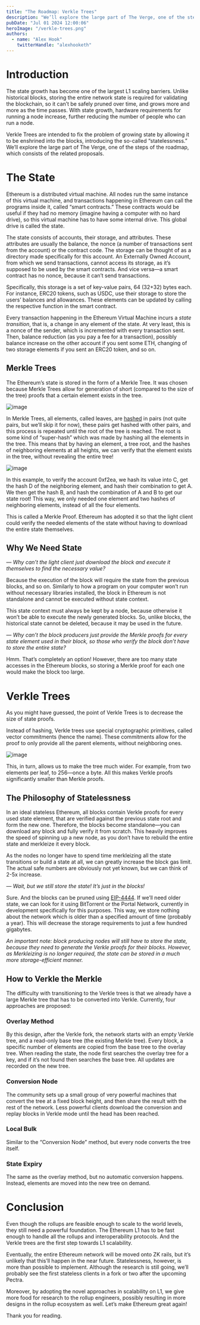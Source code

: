 ```yaml
---
title: "The Roadmap: Verkle Trees"
description: "We’ll explore the large part of The Verge, one of the steps of the roadmap, which consists of the related proposals."
pubDate: "Jul 01 2024 12:00:06"
heroImage: "/verkle-trees.png"
authors:
  - name: "Alex Hook"
    twitterHandle: "alexhooketh"
---
```


# Introduction

The state growth has become one of the largest L1 scaling barriers. Unlike historical blocks, storing the entire network state is required for validating the blockchain, so it can’t be safely pruned over time, and grows more and more as the time passes. With state growth, hardware requirements for running a node increase, further reducing the number of people who can run a node.

Verkle Trees are intended to fix the problem of growing state by allowing it to be enshrined into the blocks, introducing the so-called “statelessness.” We’ll explore the large part of The Verge, one of the steps of the roadmap, which consists of the related proposals.

# The State

Ethereum is a distributed virtual machine. All nodes run the same instance of this virtual machine, and transactions happening in Ethereum can call the programs inside it, called “smart contracts.” These contracts would be useful if they had no memory (imagine having a computer with no hard drive), so this virtual machine has to have some internal drive. This global drive is called the state.

The state consists of accounts, their storage, and attributes. These attributes are usually the balance, the nonce (a number of transactions sent from the account) or the contract code. The storage can be thought of as a directory made specifically for this account. An Externally Owned Account, from which we send transactions, cannot access its storage, as it’s supposed to be used by the smart contracts. And vice versa—a smart contract has no nonce, because it can’t send transactions.

Specifically, this storage is a set of key-value pairs, 64 (32+32) bytes each. For instance, ERC20 tokens, such as USDC, use their storage to store the users’ balances and allowances. These elements can be updated by calling the respective function in the smart contract.

Every transaction happening in the Ethereum Virtual Machine incurs a _state transition_, that is, a change in any element of the state. At very least, this is a nonce of the sender, which is incremented with every transaction sent. Then, balance reduction (as you pay a fee for a transaction), possibly balance increase on the other account if you sent some ETH, changing of two storage elements if you sent an ERC20 token, and so on.

## Merkle Trees

The Ethereum’s state is stored in the form of a Merkle Tree. It was chosen because Merkle Trees allow for generation of short (compared to the size of the tree) proofs that a certain element exists in the tree.

![image](../assets/TheRoadmapVerkleTreesandStatelessness/image1.png)

In Merkle Trees, all elements, called leaves, are [hashed](https://en.wikipedia.org/wiki/Hash_function) in pairs (not quite pairs, but we’ll skip it for now), these pairs get hashed with other pairs, and this process is repeated until the root of the tree is reached. The root is some kind of “super-hash” which was made by hashing all the elements in the tree. This means that by having an element, a tree root, and the hashes of neighboring elements at all heights, we can verify that the element exists in the tree, without revealing the entire tree!

![image](../assets/TheRoadmapVerkleTreesandStatelessness/image3.png)

In this example, to verify the account 0xf2ea, we hash its value into C, get the hash D of the neighboring element, and hash their combination to get A. We then get the hash B, and hash the combination of A and B to get our state root! This way, we only needed one element and two hashes of neighboring elements, instead of all the four elements.

This is called a Merkle Proof. Ethereum has adopted it so that the light client could verify the needed elements of the state without having to download the entire state themselves.

## Why We Need State

_— Why can’t the light client just download the block and execute it themselves to find the necessary value?_

Because the execution of the block will require the state from the previous blocks, and so on. Similarly to how a program on your computer won’t run without necessary libraries installed, the block in Ethereum is not standalone and cannot be executed without state context.

This state context must always be kept by a node, because otherwise it won’t be able to execute the newly generated blocks. So, unlike blocks, the historical state cannot be deleted, because it may be used in the future.

_— Why can’t the block producers just provide the Merkle proofs for every state element used in their block, so those who verify the block don’t have to store the entire state?_

Hmm. That’s completely an option! However, there are too many state accesses in the Ethereum blocks, so storing a Merkle proof for each one would make the block too large.

# Verkle Trees

As you might have guessed, the point of Verkle Trees is to decrease the size of state proofs.

Instead of hashing, Verkle trees use special cryptographic primitives, called vector commitments (hence the name). These commitments allow for the proof to only provide all the parent elements, without neighboring ones.

![image](../assets/TheRoadmapVerkleTreesandStatelessness/image2.png)

This, in turn, allows us to make the tree much wider. For example, from two elements per leaf, to 256—once a byte. All this makes Verkle proofs significantly smaller than Merkle proofs.

## The Philosophy of Statelessness

In an ideal stateless Ethereum, all blocks contain Verkle proofs for every used state element, that are verified against the previous state root and form the new one. Therefore, the blocks become standalone—you can download any block and fully verify it from scratch. This heavily improves the speed of spinning up a new node, as you don’t have to rebuild the entire state and merkleize it every block.

As the nodes no longer have to spend time merkleizing all the state transitions or build a state at all, we can greatly increase the block gas limit. The actual safe numbers are obviously not yet known, but we can think of 2-5x increase.

_— Wait, but we still store the state! It’s just in the blocks!_

Sure. And the blocks can be pruned using [EIP-4444](https://eips.ethereum.org/EIPS/eip-4444). If we’ll need older state, we can look for it using BitTorrent or the Portal Network, currently in development specifically for this purposes. This way, we store nothing about the network which is older than a specified amount of time (probably a year). This will decrease the storage requirements to just a few hundred gigabytes.

_An important note: block producing nodes will still have to store the state, because they need to generate the Verkle proofs for their blocks. However, as Merkleizing is no longer required, the state can be stored in a much more storage-efficient manner._

## How to Verkle the Merkle

The difficulty with transitioning to the Verkle trees is that we already have a large Merkle tree that has to be converted into Verkle. Currently, four approaches are proposed:

### Overlay Method

By this design, after the Verkle fork, the network starts with an empty Verkle tree, and a read-only base tree (the existing Merkle tree). Every block, a specific number of elements are copied from the base tree to the overlay tree. When reading the state, the node first searches the overlay tree for a key, and if it’s not found then searches the base tree. All updates are recorded on the new tree.

### Conversion Node

The community sets up a small group of very powerful machines that convert the tree at a fixed block height, and then share the result with the rest of the network. Less powerful clients download the conversion and replay blocks in Verkle mode until the head has been reached.

### Local Bulk

Similar to the “Conversion Node” method, but every node converts the tree itself.

### State Expiry

The same as the overlay method, but no automatic conversion happens. Instead, elements are moved into the new tree on demand.

# Conclusion

Even though the rollups are feasible enough to scale to the world levels, they still need a powerful foundation. The Ethereum L1 has to be fast enough to handle all the rollups and interoperability protocols. And the Verkle trees are the first step towards L1 scalability.

Eventually, the entire Ethereum network will be moved onto ZK rails, but it’s unlikely that this’ll happen in the near future. Statelessness, however, is more than possible to implement. Although the research is still going, we’ll probably see the first stateless clients in a fork or two after the upcoming Pectra.

Moreover, by adopting the novel approaches in scalability on L1, we give more food for research to the rollup engineers, possibly resulting in more designs in the rollup ecosystem as well. Let’s make Ethereum great again!

Thank you for reading.
